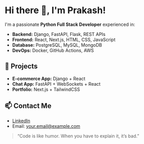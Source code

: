 # Hi there 👋, I'm Prakash!

I'm a passionate **Python Full Stack Developer** experienced in:

- **Backend:** Django, FastAPI, Flask, REST APIs
- **Frontend:** React, Next.js, HTML, CSS, JavaScript
- **Database:** PostgreSQL, MySQL, MongoDB
- **DevOps:** Docker, GitHub Actions, AWS

## 🚀 Projects
- **E-commerce App:** Django + React
- **Chat App:** FastAPI + WebSockets + React
- **Portfolio:** Next.js + TailwindCSS

## 📫 Contact Me
- [LinkedIn](https://www.linkedin.com/in/your-profile)
- Email: your.email@example.com

> “Code is like humor. When you have to explain it, it’s bad.”
